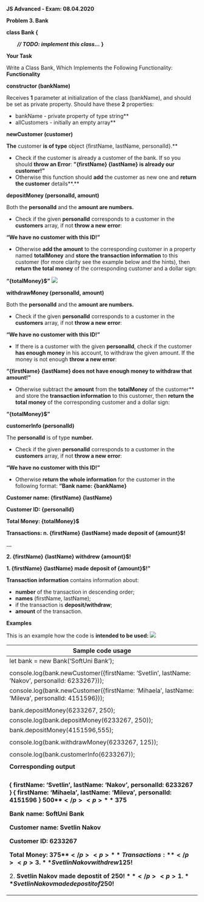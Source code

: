 ﻿**JS Advanced - Exam: 08.04.2020** 

**Problem 3. Bank** 

**class Bank {** 

`    `***// TODO: implement this class...* }** 

**Your Task** 

Write a Class Bank, Which Implements the Following Functionality: **Functionality** 

**constructor (bankName)** 

Receives **1** parameter at initialization of the class (bankName), and should be set as private property. Should have these **2** properties: 

- bankName - private property of type string**  
- allCustomers -  initially an empty array** 

**newCustomer (customer)** 

**The** customer **is of type** object {firstName, lastName, personalId}.** 

- Check if the customer is already a customer of the bank. If so you should **throw an Error**: **”{firstName} {lastName} is already our customer!”** 
- Otherwise this function should **add** the customer as new one and **return the customer** details**.** 

**depositMoney (personalId, amount)** 

Both the **personalId** and the **amount are numbers.** 

- Check if the given **personalId** corresponds to a customer in the **customers** array, if not **throw a new error**: 

**“We have no customer with this ID!”** 

- Otherwise **add the amount** to the corresponding customer in a property named **totalMoney** and **store the transaction information** to this customer (for more clarity see the example below and the hints), then **return the total money** of the corresponding customer and a dollar sign: 

**“{totalMoney}$”** ![](Aspose.Words.76cc16a8-53a5-4644-af69-de301f76088b.001.png)

**withdrawMoney (personalId, amount)** 

Both the **personalId** and the **amount are numbers.** 

- Check if the given **personalId** corresponds to a customer in the **customers** array, if not **throw a new error**: 

**“We have no customer with this ID!”** 

- If there is a customer with the given **personalId**, check if the customer **has enough money** in his account, to withdraw the given amount. If the money is not enough **throw a new error**: 

**“{firstName} {lastName} does not have enough money to withdraw that amount!”** 

- Otherwise subtract the **amount** from the **totalMoney**  of the customer** and store the **transaction information** to this customer, then **return the total money** of the corresponding customer and a dollar sign: 

**“{totalMoney}$”** 

**customerInfo (personalId)** 

The **personalId** is of type **number.** 

- Check if the given **personalId** corresponds to a customer in the **customers** array, if not **throw a new error**: 

**“We have no customer with this ID!”** 

- Otherwise **return the whole information** for the customer in the following format: **“Bank name: {bankName}** 

**Customer name: {firstName} {lastName}** 

**Customer ID: {personalId}** 

**Total Money: {totalMoney}$** 

**Transactions: n. {firstName} {lastName} made deposit of {amount}$!** 

**...** 

**2. {firstName} {lastName} withdrew {amount}$!** 

**1. {firstName} {lastName} made deposit of {amount}$!”** 

**Transaction information** contains information about: 

- **number** of the transaction in descending order; 
- **names** (firstName, lastName); 
- if the transaction is **deposit/withdraw**; 
- **amount** of the transaction. 

**Examples** 

This is an example how the code is **intended to be used: ![](Aspose.Words.76cc16a8-53a5-4644-af69-de301f76088b.001.png)**

|**Sample code usage** |
| - |
|let bank = new Bank(‘SoftUni Bank’); |
||
|console.log(bank.newCustomer({firstName: ’Svetlin’, lastName: ’Nakov’, personalId: 6233267})); |
|console.log(bank.newCustomer({firstName: ’Mihaela’, lastName: ’Mileva’, personalId: 4151596})); |
||
|bank.depositMoney(6233267, 250); |
|console.log(bank.depositMoney(6233267, 250)); |
|bank.depositMoney(4151596,555); |
||
|console.log(bank.withdrawMoney(6233267, 125)); |
||
|console.log(bank.customerInfo(6233267)); |
||
|**Corresponding output** |
||
|<p>**{ firstName: ‘Svetlin’, lastName: ‘Nakov’, personalId: 6233267 }  { firstName: ‘Mihaela’, lastName: ‘Mileva’, personalId: 4151596 } 500$** </p><p>**375$** </p><p>**Bank name: SoftUni Bank** </p><p>**Customer name: Svetlin Nakov** </p><p>**Customer ID: 6233267** </p><p>**Total Money: 375$** </p><p>**Transactions:** </p><p>3. **Svetlin Nakov withdrew 125$!** </p><p>2. **Svetlin Nakov made depostit of 250$!** </p><p>1. **Svetlin Nakov made depostit of 250$!** </p>|
